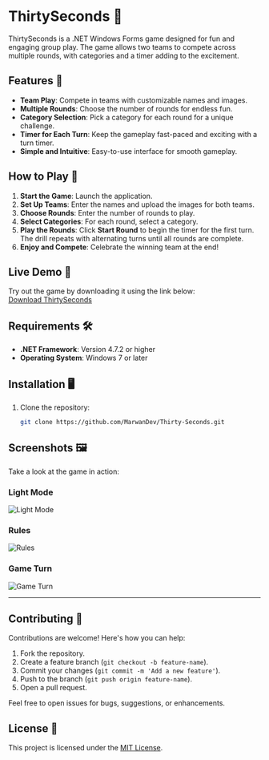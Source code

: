 # ThirtySeconds 🎉

ThirtySeconds is a .NET Windows Forms game designed for fun and engaging group play. The game allows two teams to compete across multiple rounds, with categories and a timer adding to the excitement.

## Features 🌟
- **Team Play**: Compete in teams with customizable names and images.  
- **Multiple Rounds**: Choose the number of rounds for endless fun.  
- **Category Selection**: Pick a category for each round for a unique challenge.  
- **Timer for Each Turn**: Keep the gameplay fast-paced and exciting with a turn timer.  
- **Simple and Intuitive**: Easy-to-use interface for smooth gameplay.

## How to Play 📖
1. **Start the Game**: Launch the application.  
2. **Set Up Teams**: Enter the names and upload the images for both teams.  
3. **Choose Rounds**: Enter the number of rounds to play.  
4. **Select Categories**: For each round, select a category.  
5. **Play the Rounds**: Click **Start Round** to begin the timer for the first turn. The drill repeats with alternating turns until all rounds are complete.  
6. **Enjoy and Compete**: Celebrate the winning team at the end!

## Live Demo 🔗
Try out the game by downloading it using the link below:  
[Download ThirtySeconds](https://drive.google.com/file/d/1tn7uXtGkYa51RzF8Km_KziJo8CYheSNU/view?usp=sharing)  

## Requirements 🛠️
- **.NET Framework**: Version 4.7.2 or higher  
- **Operating System**: Windows 7 or later  

## Installation 🖥️
1. Clone the repository:  
   ```bash
   git clone https://github.com/MarwanDev/Thirty-Seconds.git

## Screenshots 🖼️
Take a look at the game in action:  

### Light Mode  
![Light Mode](Screenshots/Light-Mode.JPG) 

### Rules  
![Rules](Screenshots/Rules.JPG)  

### Game Turn  
![Game Turn](Screenshots/Game.JPG)  


---
## Contributing 🤝
Contributions are welcome! Here's how you can help:  
1. Fork the repository.  
2. Create a feature branch (`git checkout -b feature-name`).  
3. Commit your changes (`git commit -m 'Add a new feature'`).  
4. Push to the branch (`git push origin feature-name`).  
5. Open a pull request.  

Feel free to open issues for bugs, suggestions, or enhancements.

## License 📜
This project is licensed under the [MIT License](LICENSE).  
